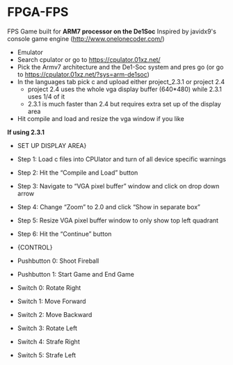 # FPGA-FPS
FPS Game built for **ARM7 processor on the De1Soc**
Inspired by javidx9's console game engine (http://www.onelonecoder.com/)

* Emulator
* Search cpulator or go to https://cpulator.01xz.net/
* Pick the Armv7 architecture and the De1-Soc system and pres go (or go to https://cpulator.01xz.net/?sys=arm-de1soc)
* In the languages tab pick c and upload either project_2.3.1 or project 2.4
  * project 2.4 uses the whole vga display buffer (640\*480) while 2.3.1 uses 1/4 of it
  * 2.3.1 is much faster than 2.4 but requires extra set up of the display area
* Hit compile and load and resize the vga window if you like


**If using 2.3.1** 
* SET UP DISPLAY AREA}
* Step 1:  Load c files into CPUlator and turn of all device specific warnings
* Step 2: Hit the “Compile and Load” button
* Step 3: Navigate to “VGA pixel buffer” window and click on drop down arrow
* Step 4: Change “Zoom” to 2.0 and click “Show in separate box”
* Step 5: Resize VGA pixel buffer window to only show top left quadrant
* Step 6: Hit the “Continue” button

* {CONTROL}
* Pushbutton 0: Shoot Fireball
* Pushbutton 1: Start Game and End Game

* Switch 0: Rotate Right
* Switch 1: Move Forward
* Switch 2: Move Backward
* Switch 3: Rotate Left
* Switch 4: Strafe Right
* Switch 5: Strafe Left

